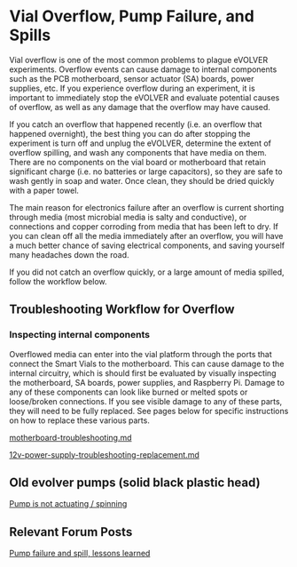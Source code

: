 # Vial Overflow, Pump Failure, and Spills

Vial overflow is one of the most common problems to plague eVOLVER experiments. Overflow events can cause damage to internal components such as the PCB motherboard, sensor actuator (SA) boards, power supplies, etc. If you experience overflow during an experiment, it is important to immediately stop the eVOLVER and evaluate potential causes of overflow, as well as any damage that the overflow may have caused.

If you catch an overflow that happened recently (i.e. an overflow that happened overnight), the best thing you can do after stopping the experiment is turn off and unplug the eVOLVER, determine the extent of overflow spilling, and wash any components that have media on them. There are no components on the vial board or motherboard that retain significant charge (i.e. no batteries or large capacitors), so they are safe to wash gently in soap and water. Once clean, they should be dried quickly with a paper towel.

The main reason for electronics failure after an overflow is current shorting through media (most microbial media is salty and conductive), or connections and copper corroding from media that has been left to dry. If you can clean off all the media immediately after an overflow, you will have a much better chance of saving electrical components, and saving yourself many headaches down the road.

If you did not catch an overflow quickly, or a large amount of media spilled, follow the workflow below.

## Troubleshooting Workflow for Overflow

### Inspecting internal components

Overflowed media can enter into the vial platform through the ports that connect the Smart Vials to the motherboard. This can cause damage to the internal circuitry, which is should first be evaluated by visually inspecting the motherboard, SA boards, power supplies, and Raspberry Pi. Damage to any of these components can look like burned or melted spots or loose/broken connections. If you see visible damage to any of these parts, they will need to be fully replaced. See pages below for specific instructions on how to replace these various parts.

[motherboard-troubleshooting.md](../motherboard-troubleshooting.md "mention")

[12v-power-supply-troubleshooting-replacement.md](../12v-power-supply-troubleshooting-replacement.md "mention")

## Old evolver pumps (solid black plastic head)

[Pump is not actuating / spinning](https://www.evolver.bio/t/how-can-i-verify-the-pump-is-correctly-actuating-and-spinning/100/6)

## Relevant Forum Posts

[Pump failure and spill, lessons learned](https://www.evolver.bio/t/pump-failure-and-spill-lessons-learned/125)
